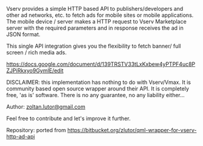Vserv provides a simple HTTP based API to publishers/developers and other ad networks, etc. to fetch ads for mobile sites or mobile applications. The mobile device / server makes a HTTP request to Vserv Marketplace server with the required parameters and in response receives the ad in JSON format. 

This single API integration gives you the flexibility to  fetch banner/ full screen / rich media ads.

https://docs.google.com/document/d/139TRSTV33tLxKxbew4yPTPF4uc8PZJPiRkxyo9GymIE/edit

DISCLAIMER: this implementation has nothing to do with Vserv/Vmax. It is community based open source wrapper around their API. It is completely free, 'as is' software. There is no any guarantee, no any liability either...

Author: zoltan.lutor@gmail.com

Feel free to contribute and let's improve it further.

Repository: ported from https://bitbucket.org/zlutor/qml-wrapper-for-vserv-http-ad-api